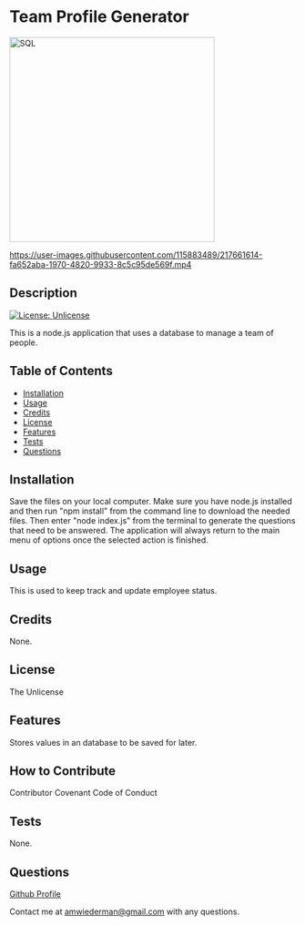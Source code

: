 # Team Profile Generator

<img width="360" alt="SQL" src="https://user-images.githubusercontent.com/115883489/217661800-1884d9eb-f7a6-4a9a-b728-a6d5926850de.PNG">

https://user-images.githubusercontent.com/115883489/217661614-fa652aba-1970-4820-9933-8c5c95de569f.mp4


## Description
[![License: Unlicense](https://img.shields.io/badge/license-Unlicense-blue.svg)](http://unlicense.org/)

This is a node.js application that uses a database to manage a team of people.
## Table of Contents 

- [Installation](#installation)
- [Usage](#usage)
- [Credits](#credits)
- [License](#license)
- [Features](#features)
- [Tests](#tests)
- [Questions](#questions)

## Installation
Save the files on your local computer. Make sure you have node.js installed and then run "npm install" from the command line to download the needed files. Then enter "node index.js" from the terminal to generate the questions that need to be answered. The application will always return to the main menu of options once the selected action is finished.
## Usage
This is used to keep track and update employee status.
## Credits
None.
## License
The Unlicense
## Features
Stores values in an database to be saved for later.
## How to Contribute

Contributor Covenant Code of Conduct

## Tests
None.

## Questions
[Github Profile](https://github.com/AlexWiederman)

Contact me at amwiederman@gmail.com with any questions.
